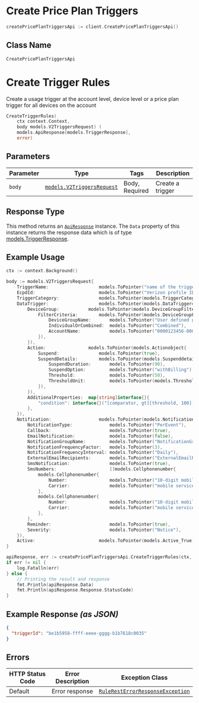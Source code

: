 # Create Price Plan Triggers

```go
createPricePlanTriggersApi := client.CreatePricePlanTriggersApi()
```

## Class Name

`CreatePricePlanTriggersApi`


# Create Trigger Rules

Create a usage trigger at the account level, device level or a price plan trigger for all devices on the account

```go
CreateTriggerRules(
    ctx context.Context,
    body models.V2TriggersRequest) (
    models.ApiResponse[models.TriggerResponse],
    error)
```

## Parameters

| Parameter | Type | Tags | Description |
|  --- | --- | --- | --- |
| `body` | [`models.V2TriggersRequest`](../../doc/models/v2-triggers-request.md) | Body, Required | Create a trigger |

## Response Type

This method returns an [`ApiResponse`](../../doc/api-response.md) instance. The `Data` property of this instance returns the response data which is of type [models.TriggerResponse](../../doc/models/trigger-response.md).

## Example Usage

```go
ctx := context.Background()

body := models.V2TriggersRequest{
    TriggerName:                   models.ToPointer("name of the trigger"),
    EcpdId:                        models.ToPointer("Verizon profile ID"),
    TriggerCategory:               models.ToPointer(models.TriggerCategory_Devicegroupusage),
    DataTrigger:                   models.ToPointer(models.DataTrigger4{
        DeviceGroup:           models.ToPointer(models.DeviceGroupFilterCriteria{
            FilterCriteria:        models.ToPointer(models.DeviceGroupFilter{
                DeviceGroupName:       models.ToPointer("User defined group name"),
                IndividualOrCombined:  models.ToPointer("Combined"),
                AccountName:           models.ToPointer("0000123456-00001"),
            }),
        }),
        Action:                models.ToPointer(models.Actionobject{
            Suspend:               models.ToPointer(true),
            SuspendDetails:        models.ToPointer(models.Suspenddetailsobject{
                SuspendDuration:       models.ToPointer(90),
                SuspendOption:         models.ToPointer("withBilling"),
                Threshold:             models.ToPointer(50),
                ThresholdUnit:         models.ToPointer(models.ThresholdUnit_Kb),
            }),
        }),
        AdditionalProperties:  map[string]interface{}{
            "condition": interface{}("[comparator, gt][threshold, 100][thresholdUnit, KB][cycleType, Daily]"),
        },
    }),
    Notification:                  models.ToPointer(models.Notificationarray{
        NotificationType:              models.ToPointer("PerEvent"),
        Callback:                      models.ToPointer(true),
        EmailNotification:             models.ToPointer(false),
        NotificationGroupName:         models.ToPointer("NotificationGroupName"),
        NotificationFrequencyFactor:   models.ToPointer(3),
        NotificationFrequencyInterval: models.ToPointer("Daily"),
        ExternalEmailRecipients:       models.ToPointer("ExternalEmailRecipients"),
        SmsNotification:               models.ToPointer(true),
        SmsNumbers:                    []models.Cellphonenumber{
            models.Cellphonenumber{
                Number:                models.ToPointer("10-digit mobile number"),
                Carrier:               models.ToPointer("mobile service provider"),
            },
            models.Cellphonenumber{
                Number:                models.ToPointer("10-digit mobile number"),
                Carrier:               models.ToPointer("mobile service provider"),
            },
        },
        Reminder:                      models.ToPointer(true),
        Severity:                      models.ToPointer("Notice"),
    }),
    Active:                        models.ToPointer(models.Active_True),
}

apiResponse, err := createPricePlanTriggersApi.CreateTriggerRules(ctx, body)
if err != nil {
    log.Fatalln(err)
} else {
    // Printing the result and response
    fmt.Println(apiResponse.Data)
    fmt.Println(apiResponse.Response.StatusCode)
}
```

## Example Response *(as JSON)*

```json
{
  "triggerId": "be1b5958-ffff-eeee-gggg-b1b7618c0035"
}
```

## Errors

| HTTP Status Code | Error Description | Exception Class |
|  --- | --- | --- |
| Default | Error response | [`RuleRestErrorResponseException`](../../doc/models/rule-rest-error-response-exception.md) |

